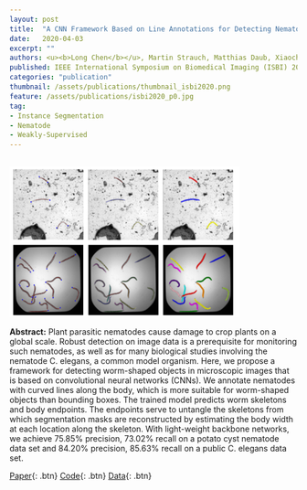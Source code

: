 ```yaml
---
layout: post
title:  "A CNN Framework Based on Line Annotations for Detecting Nematodes in Microscopic Images"
date:   2020-04-03
excerpt: ""
authors: <u><b>Long Chen</b></u>, Martin Strauch, Matthias Daub, Xiaochen Jiang, Marcus Jansen, Hans-Georg Luigs, Susanne Schultz-Kuhlmann, Stefan Kruessel and Dorit Merhof
published: IEEE International Symposium on Biomedical Imaging (ISBI) 2020
categories: "publication"
thumbnail: /assets/publications/thumbnail_isbi2020.png
feature: /assets/publications/isbi2020_p0.jpg
tag:
- Instance Segmentation
- Nematode
- Weakly-Supervised
---
```


<br>
<img src="/assets/publications/isbi2020_overview.png" style="width:80%">
<br>

**Abstract:** Plant parasitic nematodes cause damage to crop plants on a global scale. Robust detection on image data is a prerequisite for monitoring such nematodes, as well as for many biological studies involving the nematode C. elegans, a common model organism. Here, we propose a framework for detecting worm-shaped objects in microscopic images that is based on convolutional neural networks (CNNs). We annotate nematodes with curved lines along the body, which is more suitable for worm-shaped objects than bounding boxes. The trained model predicts worm skeletons and body endpoints. The endpoints serve to untangle the skeletons from which segmentation masks are reconstructed by estimating the body width at each location along the skeleton. With light-weight backbone networks, we achieve 75.85% precision, 73.02% recall on a potato cyst nematode data set and 84.20% precision, 85.63% recall on a public C. elegans data set.

[Paper](https://ieeexplore.ieee.org/document/9098465){: .btn}
[Code](https://github.com/looooongChen){: .btn}
[Data](https://bbbc.broadinstitute.org/BBBC010){: .btn}




